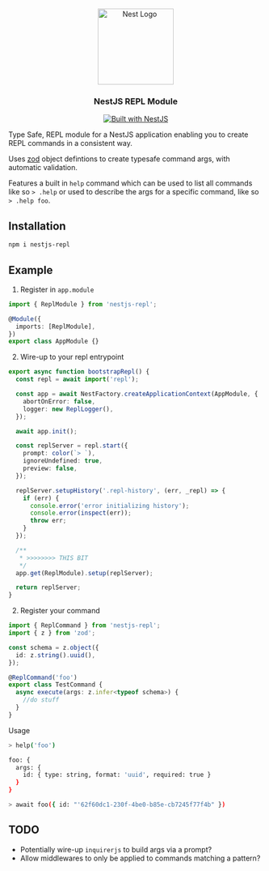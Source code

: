 <h1 align="center"></h1>

<div align="center">
  <a href="http://nestjs.com/" target="_blank">
    <img src="https://nestjs.com/img/logo_text.svg" width="150" alt="Nest Logo" />
  </a>
</div>

<h3 align="center">NestJS REPL Module</h3>

<div align="center">
  <a href="https://nestjs.com" target="_blank">
    <img src="https://img.shields.io/badge/built%20with-NestJs-red.svg" alt="Built with NestJS">
  </a>
</div>

Type Safe, REPL module for a NestJS application enabling you to create REPL commands in a consistent way.

Uses [zod](https://github.com/colinhacks/zod) object defintions to create typesafe command args, with automatic validation.

Features a built in `help` command which can be used to list all commands like so `> .help` or used to describe the args for a specific command, like so `> .help foo`.

## Installation

```bash
npm i nestjs-repl
```

## Example

1. Register in `app.module`

```typescript
import { ReplModule } from 'nestjs-repl';

@Module({
  imports: [ReplModule],
})
export class AppModule {}
```

2. Wire-up to your repl entrypoint

```typescript
export async function bootstrapRepl() {
  const repl = await import('repl');

  const app = await NestFactory.createApplicationContext(AppModule, {
    abortOnError: false,
    logger: new ReplLogger(),
  });

  await app.init();

  const replServer = repl.start({
    prompt: color(`> `),
    ignoreUndefined: true,
    preview: false,
  });

  replServer.setupHistory('.repl-history', (err, _repl) => {
    if (err) {
      console.error('error initializing history');
      console.error(inspect(err));
      throw err;
    }
  });

  /**
   * >>>>>>>> THIS BIT
   */
  app.get(ReplModule).setup(replServer);

  return replServer;
}
```

2. Register your command

```typescript
import { ReplCommand } from 'nestjs-repl';
import { z } from 'zod';

const schema = z.object({
  id: z.string().uuid(),
});

@ReplCommand('foo')
export class TestCommand {
  async execute(args: z.infer<typeof schema>) {
    //do stuff
  }
}
```

Usage

```bash
> help('foo')

foo: {
  args: {
    id: { type: string, format: 'uuid', required: true }
  }
}

> await foo({ id: "'62f60dc1-230f-4be0-b85e-cb7245f77f4b" })
```

## TODO

- Potentially wire-up `inquirerjs` to build args via a prompt?
- Allow middlewares to only be applied to commands matching a pattern?
